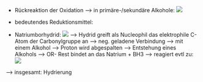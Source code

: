 - Rückreaktion der Oxidation --> in primäre-/sekundäre Alkohole:
![](Pasted%20image%2020231221170857.png)

- bedeutendes Reduktionsmittel:
- Natriumborhydrid:
![](Pasted%20image%2020231221172010.png)
--> Hydrid greift als Nucleophil das elektrophile C-Atom der Carbonylgruppe an --> neg. geladene Verbindung --> mit einem Alkohol --> Proton wird abgespalten --> Entstehung eines Alkohols --> OR- Rest bindet an das Natrium + BH3 --> reagiert evtl zu:
![](Pasted%20image%2020231221172421.png)

--> insgesamt: Hydrierung 